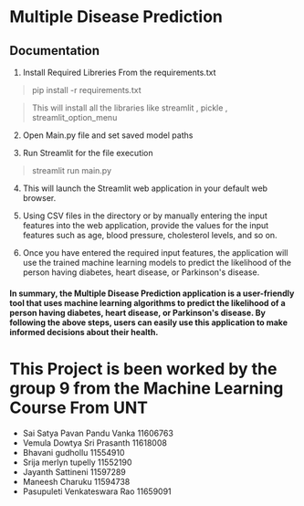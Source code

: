 # Multiple Disease Prediction

## Documentation


1) Install Required Libreries From the requirements.txt

> pip install -r requirements.txt


>This will install all the libraries like streamlit , pickle , streamlit_option_menu


2) Open Main.py file and set saved model paths


3) Run Streamlit for the file execution
>streamlit run main.py




4) This will launch the Streamlit web application in your default web browser.


5) Using CSV files in the directory or by manually entering the input features into the web application, provide the values for the input features such as age, blood pressure, cholesterol levels, and so on.


6) Once you have entered the required input features, the application will use the trained machine learning models to predict the likelihood of the person having diabetes, heart disease, or Parkinson's disease.


#### In summary, the Multiple Disease Prediction application is a user-friendly tool that uses machine learning algorithms to predict the likelihood of a person having diabetes, heart disease, or Parkinson's disease. By following the above steps, users can easily use this application to make informed decisions about their health.

# This Project is been worked by the group 9 from the Machine Learning Course From UNT
* Sai Satya Pavan Pandu Vanka 11606763
* Vemula Dowtya Sri Prasanth 11618008
* Bhavani gudhollu 11554910 
* Srija merlyn tupelly 11552190
* Jayanth Sattineni 11597289
* Maneesh Charuku  11594738
* Pasupuleti Venkateswara Rao 11659091

